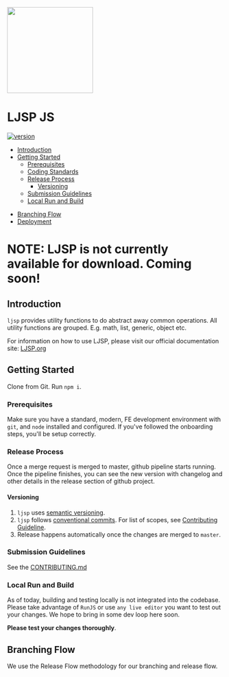 <img src="https://ljsp.org/img/logo.svg" width="200" height="200"/>

# LJSP JS

[![version][version-badge]][changelog]

[changelog]: CHANGELOG.md
[version-badge]: https://img.shields.io/badge/version-0.1.0-blue.svg

- [Introduction](#introduction)
- [Getting Started](#getting-started)
  - [Prerequisites](#prerequisites)
  - [Coding Standards](#coding-standards)
  - [Release Process](#release-process)
    - [Versioning](#versioning)
  - [Submission Guidelines](#submission-guidelines)
  - [Local Run and Build](#local-run-and-build)

* [Branching Flow](#branching-flow)
* [Deployment](#deployment)

# NOTE: LJSP is not currently available for download. Coming soon!

## Introduction

`ljsp` provides utility functions to do abstract away common operations.
All utility functions are grouped. E.g. math, list, generic, object etc.

For information on how to use LJSP, please visit our official documentation site:
[LJSP.org](https://www.ljsp.org)

## Getting Started

Clone from Git. Run `npm i`.

### Prerequisites

Make sure you have a standard, modern, FE development environment with `git`, and `node` installed and configured.
If you've followed the onboarding steps, you'll be setup correctly.

### Release Process

Once a merge request is merged to master, github pipeline starts running. Once the pipeline finishes, you can see
the new version with changelog and other details in the release section of github project.

#### Versioning

1. `ljsp` uses [semantic versioning][semantic-versioning].
2. `ljsp` follows [conventional commits][conventional-commits]. For list of scopes, see [Contributing Guideline](CONTRIBUTING.md).
3. Release happens automatically once the changes are merged to `master`.

### Submission Guidelines

See the [CONTRIBUTING.md](CONTRIBUTING.md)

### Local Run and Build

As of today, building and testing locally is not integrated into the codebase. Please take advantage of
`RunJS` or use `any live editor` you want to test out your changes. We hope to bring in some dev loop here soon.

**Please test your changes thoroughly**.

## Branching Flow

We use the Release Flow methodology for our branching and release flow.

[semantic-versioning]: https://semver.org/spec/v2.0.0.html
[conventional-commits]: https://www.conventionalcommits.org/en/v1.0.0/
